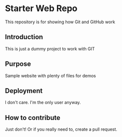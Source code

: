 # Starter Web Repo

This repository is for showing how Git and GitHub work

## Introduction

This is just a dummy project to work with GIT

## Purpose

Sample website with plenty of files for demos

## Deployment

I don't care. I'm the only user anyway.

## How to contribute

Just don't!
Or if you really need to, create a pull request.
